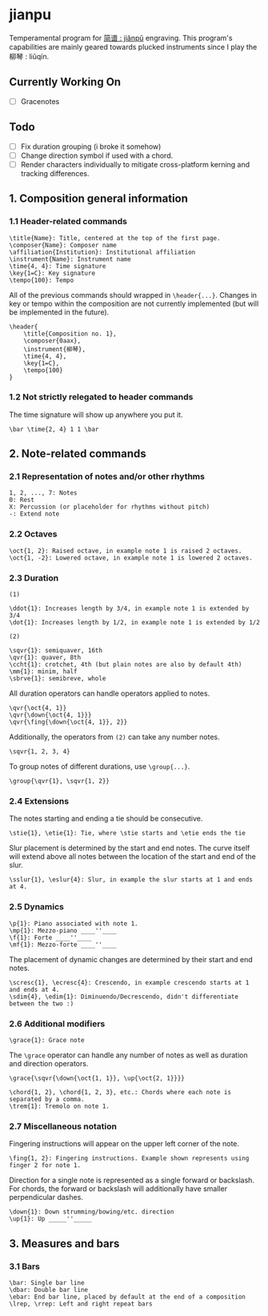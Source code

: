# jianpu

Temperamental program for [简谱 : jiǎnpǔ](https://en.wikipedia.org/wiki/Numbered_musical_notation) engraving. This program's capabilities are mainly geared towards plucked instruments since I play the 柳琴 : liǔqín.

## Currently Working On
- [ ] Gracenotes

## Todo
- [ ] Fix duration grouping (i broke it somehow)
- [ ] Change direction symbol if used with a chord.
- [ ] Render characters individually to mitigate cross-platform kerning and tracking differences.

## 1. Composition general information
### 1.1 Header-related commands
```
\title{Name}: Title, centered at the top of the first page.
\composer{Name}: Composer name
\affiliation{Institution}: Institutional affiliation
\instrument{Name}: Instrument name
\time{4, 4}: Time signature
\key{1=C}: Key signature
\tempo{100}: Tempo
```
All of the previous commands should wrapped in `\header{...}`. Changes in key or tempo within the composition are not currently implemented (but will be implemented in the future).
```
\header{
    \title{Composition no. 1},
    \composer{0aax},
    \instrument{柳琴},
    \time{4, 4},
    \key{1=C},
    \tempo{100}
}
```
### 1.2 Not strictly relegated to header commands
The time signature will show up anywhere you put it.
```
\bar \time{2, 4} 1 1 \bar
```
## 2. Note-related commands
### 2.1 Representation of notes and/or other rhythms
```
1, 2, ..., 7: Notes
0: Rest
X: Percussion (or placeholder for rhythms without pitch)
-: Extend note
```
### 2.2 Octaves
```
\oct{1, 2}: Raised octave, in example note 1 is raised 2 octaves.
\oct{1, -2}: Lowered octave, in example note 1 is lowered 2 octaves.
```
### 2.3 Duration
```
(1)

\ddot{1}: Increases length by 3/4, in example note 1 is extended by 3/4
\dot{1}: Increases length by 1/2, in example note 1 is extended by 1/2
```
```
(2)

\sqvr{1}: semiquaver, 16th
\qvr{1}: quaver, 8th
\ccht{1}: crotchet, 4th (but plain notes are also by default 4th)
\mm{1}: minim, half
\sbrve{1}: semibreve, whole
```
All duration operators can handle operators applied to notes.
```
\qvr{\oct{4, 1}}
\qvr{\down{\oct{4, 1}}}
\qvr{\fing{\down{\oct{4, 1}}, 2}}
```
Additionally, the operators from `(2)` can take any number notes.
```
\sqvr{1, 2, 3, 4}
```
To group notes of different durations, use `\group{...}`.
```
\group{\qvr{1}, \sqvr{1, 2}}
```
### 2.4 Extensions
The notes starting and ending a tie should be consecutive.
```
\stie{1}, \etie{1}: Tie, where \stie starts and \etie ends the tie
```
Slur placement is determined by the start and end notes. The curve itself will extend above all notes between the location of the start and end of the slur.
```
\sslur{1}, \eslur{4}: Slur, in example the slur starts at 1 and ends at 4.
```
### 2.5 Dynamics
```
\p{1}: Piano associated with note 1.
\mp{1}: Mezzo-piano ____''____
\f{1}: Forte ____''____
\mf{1}: Mezzo-forte ____''____
```
The placement of dynamic changes are determined by their start and end notes.
```
\scresc{1}, \ecresc{4}: Crescendo, in example crescendo starts at 1 and ends at 4.
\sdim{4}, \edim{1}: Diminuendo/Decrescendo, didn't differentiate between the two :)
```
### 2.6 Additional modifiers
```
\grace{1}: Grace note
```
The `\grace` operator can handle any number of notes as well as duration and direction operators.
```
\grace{\sqvr{\down{\oct{1, 1}}, \up{\oct{2, 1}}}}
```
```
\chord{1, 2}, \chord{1, 2, 3}, etc.: Chords where each note is separated by a comma.
\trem{1}: Tremolo on note 1.
```
### 2.7 Miscellaneous notation
Fingering instructions will appear on the upper left corner of the note.
```
\fing{1, 2}: Fingering instructions. Example shown represents using finger 2 for note 1.
```
Direction for a single note is represented as a single forward or backslash. For chords, the forward or backslash will additionally have smaller perpendicular dashes.
```
\down{1}: Down strumming/bowing/etc. direction
\up{1}: Up _____''_____
```
## 3. Measures and bars
### 3.1 Bars
```
\bar: Single bar line
\dbar: Double bar line
\ebar: End bar line, placed by default at the end of a composition
\lrep, \rrep: Left and right repeat bars
```
